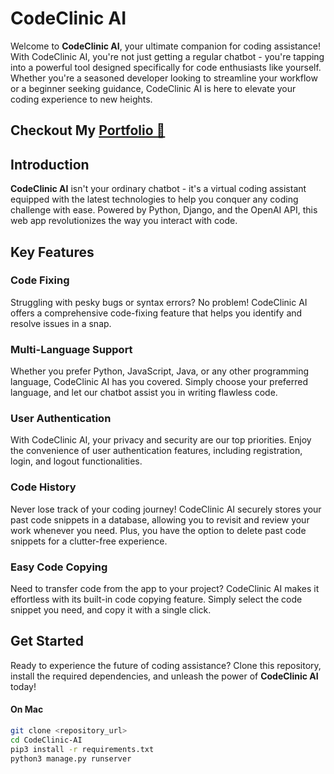 # CodeClinic AI

Welcome to **CodeClinic AI**, your ultimate companion for coding assistance! With CodeClinic AI, you're not just getting a regular chatbot - you're tapping into a powerful tool designed specifically for code enthusiasts like yourself. Whether you're a seasoned developer looking to streamline your workflow or a beginner seeking guidance, CodeClinic AI is here to elevate your coding experience to new heights.

## Checkout My [Portfolio 🩵](https://aaliyahm-portfolio.netlify.app/) 

## Introduction

**CodeClinic AI** isn't your ordinary chatbot - it's a virtual coding assistant equipped with the latest technologies to help you conquer any coding challenge with ease. Powered by Python, Django, and the OpenAI API, this web app revolutionizes the way you interact with code.

## Key Features

### Code Fixing

Struggling with pesky bugs or syntax errors? No problem! CodeClinic AI offers a comprehensive code-fixing feature that helps you identify and resolve issues in a snap.

### Multi-Language Support

Whether you prefer Python, JavaScript, Java, or any other programming language, CodeClinic AI has you covered. Simply choose your preferred language, and let our chatbot assist you in writing flawless code.

### User Authentication

With CodeClinic AI, your privacy and security are our top priorities. Enjoy the convenience of user authentication features, including registration, login, and logout functionalities.

### Code History

Never lose track of your coding journey! CodeClinic AI securely stores your past code snippets in a database, allowing you to revisit and review your work whenever you need. Plus, you have the option to delete past code snippets for a clutter-free experience.

### Easy Code Copying

Need to transfer code from the app to your project? CodeClinic AI makes it effortless with its built-in code copying feature. Simply select the code snippet you need, and copy it with a single click.

## Get Started

Ready to experience the future of coding assistance? Clone this repository, install the required dependencies, and unleash the power of **CodeClinic AI** today!

#### On Mac
```bash
git clone <repository_url>
cd CodeClinic-AI
pip3 install -r requirements.txt 
python3 manage.py runserver
```
